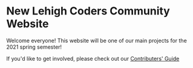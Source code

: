 # New Lehigh Coders Community Website

Welcome everyone! This website will be one of our main projects for the 2021 spring semester!

If you'd like to get involved, please check out our [Contributers' Guide](./CONTRIBUTING.md)